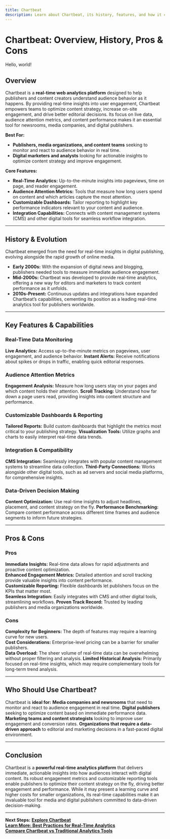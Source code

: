 ```yaml
---
title: Chartbeat
description: Learn about Chartbeat, its history, features, and how it compares to other real-time web analytics platforms.
---
```


# **Chartbeat: Overview, History, Pros & Cons**

Hello, world!

## **Overview**  
Chartbeat is a **real-time web analytics platform** designed to help publishers and content creators understand audience behavior as it happens. By providing real-time insights into user engagement, Chartbeat empowers teams to optimize content strategy, increase on-site engagement, and drive better editorial decisions. Its focus on live data, audience attention metrics, and content performance makes it an essential tool for newsrooms, media companies, and digital publishers.

 **Best For:**  
- **Publishers, media organizations, and content teams** seeking to monitor and react to audience behavior in real time.  
- **Digital marketers and analysts** looking for actionable insights to optimize content strategy and improve engagement.

 **Core Features:**  
- **Real-Time Analytics:** Up-to-the-minute insights into pageviews, time on page, and reader engagement.  
- **Audience Attention Metrics:** Tools that measure how long users spend on content and which articles capture the most attention.  
- **Customizable Dashboards:** Tailor reporting to highlight key performance indicators relevant to your content and audience.  
- **Integration Capabilities:** Connects with content management systems (CMS) and other digital tools for seamless workflow integration.

---

## **History & Evolution**  
Chartbeat emerged from the need for real-time insights in digital publishing, evolving alongside the rapid growth of online media.

- **Early 2000s:** With the expansion of digital news and blogging, publishers needed tools to measure immediate audience engagement.
- **Mid-2000s:** Chartbeat was developed to provide real-time analytics, offering a new way for editors and marketers to track content performance as it unfolds.
- **2010s-Present:** Continuous updates and integrations have expanded Chartbeat’s capabilities, cementing its position as a leading real-time analytics tool for publishers worldwide.

---

## **Key Features & Capabilities**

### **Real-Time Data Monitoring**
 **Live Analytics:** Access up-to-the-minute metrics on pageviews, user engagement, and audience behavior.
 **Instant Alerts:** Receive notifications about spikes or drops in traffic, enabling quick editorial responses.

### **Audience Attention Metrics**
 **Engagement Analysis:** Measure how long users stay on your pages and which content holds their attention.
 **Scroll Tracking:** Understand how far down a page users read, providing insights into content structure and performance.

### **Customizable Dashboards & Reporting**
 **Tailored Reports:** Build custom dashboards that highlight the metrics most critical to your publishing strategy.
 **Visualization Tools:** Utilize graphs and charts to easily interpret real-time data trends.

### **Integration & Compatibility**
 **CMS Integration:** Seamlessly integrates with popular content management systems to streamline data collection.
 **Third-Party Connections:** Works alongside other digital tools, such as ad servers and social media platforms, for comprehensive insights.

### **Data-Driven Decision Making**
 **Content Optimization:** Use real-time insights to adjust headlines, placement, and content strategy on the fly.
 **Performance Benchmarking:** Compare content performance across different time frames and audience segments to inform future strategies.

---

## **Pros & Cons**

### **Pros**
 **Immediate Insights:** Real-time data allows for rapid adjustments and proactive content optimization.  
 **Enhanced Engagement Metrics:** Detailed attention and scroll tracking provide valuable insights into content performance.  
 **Customizable Reporting:** Flexible dashboards let publishers focus on the KPIs that matter most.  
 **Seamless Integration:** Easily integrates with CMS and other digital tools, streamlining workflows.
 **Proven Track Record:** Trusted by leading publishers and media organizations worldwide.

### **Cons**
 **Complexity for Beginners:** The depth of features may require a learning curve for new users.  
 **Cost Considerations:** Enterprise-level pricing can be a barrier for smaller publishers.  
 **Data Overload:** The sheer volume of real-time data can be overwhelming without proper filtering and analysis.
 **Limited Historical Analysis:** Primarily focused on real-time insights, which may require complementary tools for long-term trend analysis.

---

## **Who Should Use Chartbeat?**
Chartbeat is **ideal for:**
 **Media companies and newsrooms** that need to monitor and react to audience engagement in real time.
 **Digital publishers** seeking to optimize content based on immediate performance data.
 **Marketing teams and content strategists** looking to improve user engagement and conversion rates.
 **Organizations that require a data-driven approach** to editorial and marketing decisions in a fast-paced digital environment.

---

## **Conclusion**
Chartbeat is a **powerful real-time analytics platform** that delivers immediate, actionable insights into how audiences interact with digital content. Its robust engagement metrics and customizable reporting tools enable publishers to optimize their content strategy on the fly, driving better engagement and performance. While it may present a learning curve and higher costs for smaller organizations, its real-time capabilities make it an invaluable tool for media and digital publishers committed to data-driven decision-making.

---

 **Next Steps:**
 **[Explore Chartbeat](https://chartbeat.com/)**  
 **[Learn More: Best Practices for Real-Time Analytics](#)**  
 **[Compare Chartbeat vs Traditional Analytics Tools](#)**
